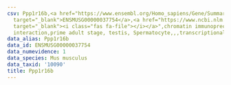 ```yaml
---
csv: Ppp1r16b,<a href="https://www.ensembl.org/Homo_sapiens/Gene/Summary?db=core;g=ENSMUSG00000037754"
  target="_blank">ENSMUSG00000037754</a>,<a href="https://www.ncbi.nlm.nih.gov/pubmed/25450459"
  target="_blank"><i class="fas fa-file"></i></a>",chromatin immunoprecipitation assay,direct
  interaction,prime adult stage, testis, Spermatocyte,,,transcriptional regulation,
data_alias: Ppp1r16b
data_id: ENSMUSG00000037754
data_numevidence: 1
data_species: Mus musculus
data_taxid: '10090'
title: Ppp1r16b
---
```


